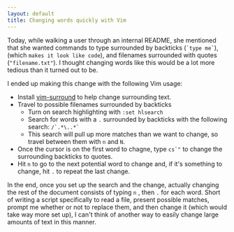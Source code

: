 ```yaml
---
layout: default
title: Changing words quickly with Vim
---
```


Today, while walking a user through an internal README, she mentioned that she
wanted commands to type surrounded by backticks (`` `type me` ``), (which `makes
it look like code`), and filenames surrounded with quotes (`"filename.txt"`). I
thought changing words like this would be a lot more tedious than it turned out
to be.


I ended up making this change with the following Vim usage:

- Install [vim-surround](https://github.com/tpope/vim-surround) to help change
  surrounding text.
- Travel to possible filenames surrounded by backticks
  - Turn on search highlighting with `:set hlsearch`
  - Search for words with a `.` surrounded by backticks with the following
    search: `` /`.*\..*` ``
  - This search will pull up more matches than we want to change, so travel
    between them with `n` and `N`.
- Once the cursor is on the first word to chagne, type `` cs`" `` to change the
  surrounding backticks to quotes.
- Hit `n` to go to the next potential word to change and, if it's something to
  change, hit `.` to repeat the last change.

In the end, once you set up the search and the change, actually changing the
rest of the document consists of typing `n` , then `.` for each word. Short of
writing a script specifically to read a file, present possible matches, prompt
me whether or not to replace them, and then change it (which would take way more
set up), I can't think of another way to easily change large amounts of text in
this manner.
